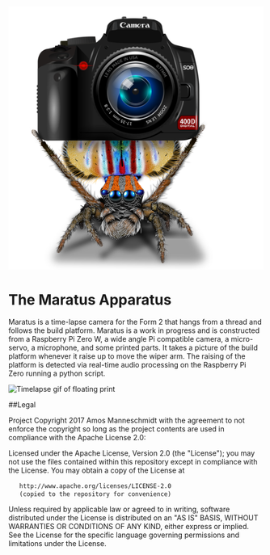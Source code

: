 ![Spider holding camera](https://github.com/amoose136/maratus/blob/master/maratus%20apparatus.png "Maratus logo")

# The Maratus Apparatus

Maratus is a time-lapse camera for the Form 2 that hangs from a thread and follows the build platform. Maratus is a work in progress and is constructed from a Raspberry Pi Zero W, a wide angle Pi compatible camera, a micro-servo, a microphone, and some printed parts. It takes a picture of the build platform whenever it raise up to move the wiper arm. The raising of the platform is detected via real-time audio processing on the Raspberry Pi Zero running a python script.

![Timelapse gif of floating print](https://github.com/amoose136/maratus/blob/master/video.gif "Timelapse")

##Legal

Project Copyright 2017 Amos Manneschmidt with the agreement to not enforce the copyright so long as the project contents are used in compliance with the Apache License 2.0:

   Licensed under the Apache License, Version 2.0 (the "License");
   you may not use the files contained within this repository except in compliance with the License.
   You may obtain a copy of the License at

       http://www.apache.org/licenses/LICENSE-2.0
       (copied to the repository for convenience)

Unless required by applicable law or agreed to in writing, software distributed under the License is distributed on an "AS IS" BASIS, WITHOUT WARRANTIES OR CONDITIONS OF ANY KIND, either express or implied. See the License for the specific language governing permissions and limitations under the License.